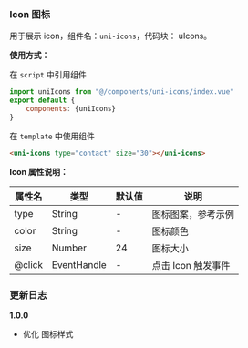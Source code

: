 ### Icon 图标

用于展示 icon，组件名：``uni-icons``，代码块： uIcons。

**使用方式：**

在 ``script`` 中引用组件 

```javascript
import uniIcons from "@/components/uni-icons/index.vue"
export default {
    components: {uniIcons}
}
```

在 ``template`` 中使用组件

```html
<uni-icons type="contact" size="30"></uni-icons>
```

**Icon 属性说明：**

|属性名		|类型|默认值	|说明|
|---|----|---|---|
|type	|String	|-|图标图案，参考示例|
|color	|String	|-|图标颜色	|
|size	|Number	|24|图标大小|
|@click	|EventHandle|-|点击 Icon 触发事件|


### 更新日志
**1.0.0**
- 优化 图标样式